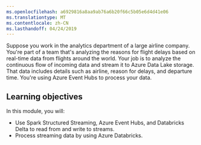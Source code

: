 ```yaml
---
ms.openlocfilehash: a6929816a8aa9ab76a6b20f66c5b05e6d4d41e06
ms.translationtype: MT
ms.contentlocale: zh-CN
ms.lasthandoff: 04/24/2019
---
```

Suppose you work in the analytics department of a large airline company. You're part of a team that's analyzing the reasons for flight delays based on real-time data from flights around the world. Your job is to analyze the continuous flow of incoming data and stream it to Azure Data Lake storage. That data includes details such as airline, reason for delays, and departure time. You're using Azure Event Hubs to process your data.

## <a name="learning-objectives"></a>Learning objectives

In this module, you will:

- Use Spark Structured Streaming, Azure Event Hubs, and Databricks Delta to read from and write to streams.
- Process streaming data by using Azure Databricks.
